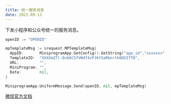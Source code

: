 ```yaml
---
title: 统一服务消息
date: 2021-09-13
---
```


下发小程序和公众号统一的服务消息。

```go
openID := "OPENID"

mpTemplateMsg := &request.MPTemplateMsg{
  AppID:       MiniprogramApp.GetConfig().GetString("app_id","xxxxxxx"),
  TemplateID:  "XXXXmZfl-Dv66C5fVWdf4zPJkYSaRbnrtk6DXIfTQ",
  URL:         "",
  MiniProgram: "",
  Data:        nil,
}

MiniprogramApp.UniformMessage.Send(openID, nil, mpTemplateMsg)
```

[微信官方文档](https://developers.weixin.qq.com/miniprogram/dev/api-backend/open-api/uniform-message/uniformMessage.send.html)